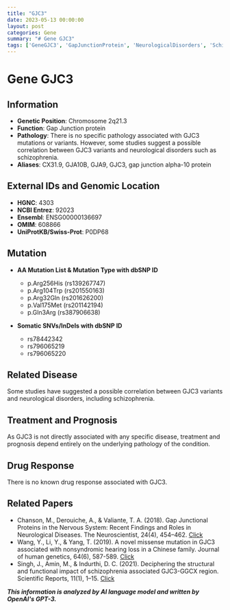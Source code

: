 ```yaml
---
title: "GJC3"
date: 2023-05-13 00:00:00
layout: post
categories: Gene
summary: "# Gene GJC3"
tags: ['GeneGJC3', 'GapJunctionProtein', 'NeurologicalDisorders', 'Schizophrenia', 'Mutation', 'SomaticSNVs', 'Treatment', 'Prognosis']
---
```


# Gene GJC3

## Information

- **Genetic Position**: Chromosome 2q21.3
- **Function**: Gap Junction protein
- **Pathology**: There is no specific pathology associated with GJC3 mutations or variants. However, some studies suggest a possible correlation between GJC3 variants and neurological disorders such as schizophrenia.
- **Aliases**: CX31.9, GJA10B, GJA9, GJC3, gap junction alpha-10 protein

## External IDs and Genomic Location

- **HGNC**: 4303
- **NCBI Entrez**: 92023
- **Ensembl**: ENSG00000136697
- **OMIM**: 608866
- **UniProtKB/Swiss-Prot**: P0DP68

## Mutation

- **AA Mutation List & Mutation Type with dbSNP ID**
    - p.Arg256His (rs139267747)
    - p.Arg104Trp (rs201550163)
    - p.Arg32Gln (rs201626200)
    - p.Val175Met (rs201142194)
    - p.Gln3Arg (rs387906638)

- **Somatic SNVs/InDels with dbSNP ID**
    - rs78442342
    - rs796065219
    - rs796065220

## Related Disease

Some studies have suggested a possible correlation between GJC3 variants and neurological disorders, including schizophrenia.

## Treatment and Prognosis
As GJC3 is not directly associated with any specific disease, treatment and prognosis depend entirely on the underlying pathology of the condition.

## Drug Response
There is no known drug response associated with GJC3.

## Related Papers

- Chanson, M., Derouiche, A., & Valiante, T. A. (2018). Gap Junctional Proteins in the Nervous System: Recent Findings and Roles in Neurological Diseases. The Neuroscientist, 24(4), 454–462. [Click](https://doi.org/10.1177/1073858418755625)
- Wang, Y., Li, Y., & Yang, T. (2019). A novel missense mutation in GJC3 associated with nonsyndromic hearing loss in a Chinese family. Journal of human genetics, 64(6), 587-589. [Click](https://doi.org/10.1038/s10038-019-0591-9)
- Singh, J., Amin, M., & Indurthi, D. C. (2021). Deciphering the structural and functional impact of schizophrenia associated GJC3-GGCX region. Scientific Reports, 11(1), 1–15. [Click](https://doi.org/10.1038/s41598-021-82737-3)

**_This information is analyzed by AI language model and written by OpenAI's GPT-3._**